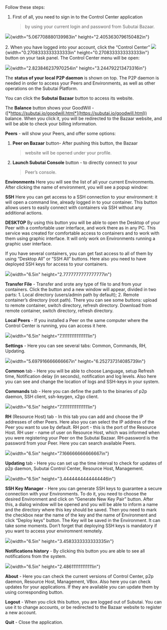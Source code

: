 Follow these steps:

1.  First of all, you need to sign in to the Control Center application
    > by using your current login and password from Subutai Bazaar.

![](./media/image13.png){width="5.067708880139983in"
height="2.4053630796150482in"}

2\. When you have logged into your account, click the “Control Center”
![](./media/image19.png){width="0.2708333333333333in"
height="0.2708333333333333in"} button on your task panel. The Control
Center menu will be open:

![](./media/image14.png){width="2.823846237970254in"
height="3.244792213473316in"}

The **status of your local P2P daemon** is shown on top. The P2P daemon
is needed in order to access your Peers and Environments, as well as
other operations on the Subutai Platform.

You can click the **Subutai Bazaar** button to access its website.

The **Balance** button shows your GoodWill -
([*https://subutai.io/goodwill.html*](https://subutai.io/goodwill.html))
balance. When you click it, you will be redirected to the Bazaar
website, and will be able to check your billing information.

**Peers** - will show your Peers, and offer some options:

1.  **Peer on Bazaar** button- After pushing this button, the Bazaar
    > website will be opened under your profile.

2.  **Launch Subutai Console** button - to directly connect to your
    > Peer’s console.

**Environments** Here you will see the list of all your current
Environments. After clicking the name of environment, you will see a
popup window:

**SSH** Here you can get access to a SSH connection to your environment:
it will open a command line, already logged in to your container. This
button allows users to easily connect with containers via SSH without
any additional actions.

**DESKTOP** By using this button you will be able to open the Desktop of
your Peer with a comfortable user interface, and work there as in any
PC. This service was created for comfortable access to containers and to
work with them using graphic interface. It will only work on
Environments running a graphic user interface.

If you have several containers, you can get fast access to all of them
by using “Desktop All” or “SSH All” buttons. Here also you need to have
deployed SSH keys for access to your containers.

![](./media/image22.png){width="6.5in" height="2.7777777777777777in"}

**Transfer File** - Transfer and srote any type of file to and from your
containers. Click the button and a new window will appear, divided in
two parts: 1. Local directory (users/admin path by default); 2. Remote
container’s directory (root path). There you can see some buttons:
upload to remote container, switch directory, refresh directory.
Download from remote container, switch directory, refresh directory.

**Local Peers** - If you installed a Peer on the same computer where the
Control Center is running, you can access it here.

![](./media/image21.png){width="6.5in" height="7.111111111111111in"}

**Settings** - Here you can see several tabs: Common, Commands, RH,
Updating.

![](./media/image20.png){width="5.697916666666667in"
height="6.252737314085739in"}

**Common** tab - Here you will be able to choose Language, setup Refresh
time, Notification delay (in seconds), notification and log levels. Also
here you can see and change the location of logs and SSH-keys in your
system.

**Commands** tab - Here you can define the path to the binaries of p2p
daemon, SSH client, ssh-keygen, x2go client.

![](./media/image10.png){width="6.5in" height="7.111111111111111in"}

**RH** (Resource Host) tab - In this tab you can add and choose the IP
addresses of other Peers. Here also you can select the IP address of the
Peer you want to use by default. RH port - this is the port of the
Resource Host. RH user - name of user on Resource Host, which was
informed when you were registering your Peer on the Subutai Bazaar.
RH-password is the password from your Peer. Here you can search
available Peers.

![](./media/image9.png){width="6.5in" height="7.166666666666667in"}

**Updating** tab - Here you can set up the time interval to check for
updates of p2p daemon, Subutai Control Center, Resource Host,
Management.

![](./media/image12.png){width="6.5in" height="3.4444444444444446in"}

**SSH Key Manager** - Here you can generate SSH keys to guarantee a
secure connection with your Environments. To do it, you need to choose
the desired Environment and click on “Generate New Key Pair” button.
After this, a dialog window will be opened and you will be able to
inform a name and the directory where this key should be saved. Then you
need to mark the checkbox near the name of the key and the name of
Environment and click “Deploy keys” button. The Key will be saved in the
Environment. It can take some moments. Don’t forget that deploying SSH
keys is mandatory if you want to access your enviromnent remotely.

![](./media/image18.png){width="6.5in" height="3.4583333333333335in"}

**Notifications history** - By clicking this button you are able to see
all notifications from the system.

![](./media/image11.png){width="6.5in" height="2.486111111111111in"}

**About** - Here you can check the current versions of Control Center,
p2p daemon, Resource Host, Management, VBox. Also here you can check
updates for your applications. If they are available you can update them
by using corresponding button.

**Logout** - When you click this button, you are logged out of Subutai.
You can use it to change accounts, or be redirected to the Bazaar
website to register a new account.

**Quit** - Close the application.
